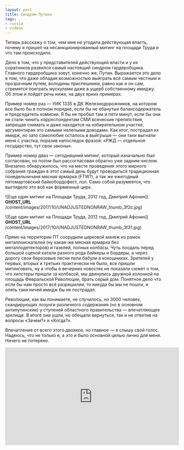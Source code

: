 ```yaml
---
layout: post
title: Синдром Путина
tags:
- russia
- videos
---
```


Теперь расскажу о том, чем мне не угодила действующая власть, почему я пришел на несанкционированный митинг на площади Труда и что там происходило.

Дело в том, что у представителей действующей власти и у их соратников развился самый настоящий синдром гардеробщика. Главного гардеробщика зовут, конечно же, Путин. Выражается это дело в том, что даже обладая возможностью выйграть всё самым честным и прозрачным путем, володины приспешники, равно как и он сам, стремятся поиграть мускулами даже в ущерб собственному имиджу. Об этом и пойдет речь ниже, на двух ярких примерах.

Пример номер раз — УИК 1335 в ДК Железнодорожников, на котором все было бы в полном порядке, если бы не ебанутые балансодержатель и председатель комисии. Я бы не пробыл там и пяти минут, если бы они не стали чинить корреспондентам СМИ всяческие препятствия, запрещая снимать и даже находится на избирательном участке, аргументирая это самыми нелепыми доводами. Как итог, пострадал их имидж, но зато самолюбие осталось в выйгрыше — они таки выгнали меня с участка, поразив напоследок фразой: «РЖД — отдельное государство, тут свои законы».

Пример номер дваз — сегодняшний митинг, который изначально был согласован, но потом был рассогласован обратно уже задним числом. Внезапно обнаружилось, что на месте проведения этого мирного собрания граждан в этот самый день будут проводиться традиционная понедельничаня мясная ярмарка (FTW?), а так же ежегодный пятомартовский байкобордофест, лол. Само собой разумеется, что выглядело это всё как форменный цирк.

![Еще один митинг на Площади Труда, 2012 год, Дмитрий Афонин]( __GHOST_URL__ /content/images/2017/10/UNADJUSTEDNONRAW_thumb_3f2c.jpg)

![Еще один митинг на Площади Труда, 2012 год, Дмитрий Афонин]( __GHOST_URL__ /content/images/2017/10/UNADJUSTEDNONRAW_thumb_3f31.jpg)

Прямо на территории ПТ соорудили цирковой манеж из рамок металлоискателей (ну какая-же мясная ярмарка без металлодетекторов) и газелей, полных колбасы. Чуть поодаль перед большой сценой катали разного рода байкеры и бордеры, а через дорогу свои березовые песни пели бабули в кокошниках. Зрителей у первых, вторых и третьих практически не было, все пришли митинговать, ну а чтобы в вечерних новостях не показали сюжет о том, что хипстеры пришли за колбасой, мы двинулись дружной колонной на площадь Февральской Революции, брать серый дом. Понятное дело что если бы нам просто всё разрешилии, то никуда бы мы не пошли, и опять таки ничей имидж бы не пострадал.

Революции, как вы понимаете, не случилось, но 3000 человек, скандирующих лозунги различного содержания (но в основном антипутинские) у ступеней областного правительства — впечатляющее зрелище. В итоге они ушли, но обещали вернуться, так и не ответив на вопросы «Зачем?» и «Когда?».

Впечатление от всего этого двоякое, но главное — я слышу свой голос. Надеюсь, что не только я, а это и было основной целью лично для меня. Ничего не потеряно.

<iframe width="560" height="315" src="https://www.youtube.com/embed/uwBYGww5UBI?rel=0" frameborder="0" allowfullscreen></iframe><!--kg-card-end: markdown-->